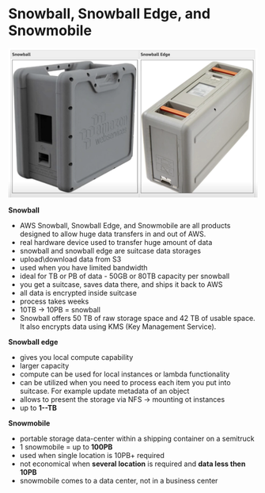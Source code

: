 # Snowball, Snowball Edge, and Snowmobile

![snowball-snowmobile](../images/snowball-snowmobile.png)

**Snowball**
- AWS Snowball, Snowball Edge, and Snowmobile are all products designed to allow huge data transfers in and out of AWS.
- real hardware device used to transfer huge amount of data
- snowball and snowball edge are suitcase data storages
- upload\download data from S3
- used when you have limited bandwidth
- ideal for TB or PB of data - 50GB or 80TB capacity per snowball
- you get a suitcase, saves data there, and ships it back to AWS
- all data is encrypted inside suitcase
- process takes weeks
- 10TB -> 10PB = snowball
- Snowball offers 50 TB of raw storage space and 42 TB of usable space. It also encrypts data using KMS (Key Management Service).

**Snowball edge**
- gives you local compute capability
- larger capacity
- compute can be used for local instances or lambda functionality
- can be utilized when you need to process each item you put into suitcase. For example update metadata of an object
- allows to present the storage via NFS -> mounting ot instances
- up to **1--TB**

**Snowmobile**
- portable storage data-center within a shipping container on a semitruck
- 1 snowmobile = up to **100PB**
- used when single location is 10PB+ required
- not economical when **several location** is required and **data less then 10PB**
- snowmobile comes to a data center, not in a business center

